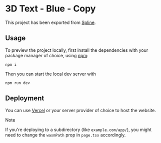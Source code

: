 # 3D Text - Blue - Copy

This project has been exported from [Spline](https://spline.design/).

## Usage

To preview the project locally, first install the dependencies with your package manager of choice, using [npm](https://www.npmjs.com/):

```
npm i
```

Then you can start the local dev server with

```
npm run dev
```

## Deployment

You can use [Vercel](https://vercel.com/) or your server provider of choice to host the website.

> [!NOTE]
> If you're deploying to a subdirectory (like `example.com/app/`), you might need to change the `wasmPath` prop in `page.tsx` accordingly.

